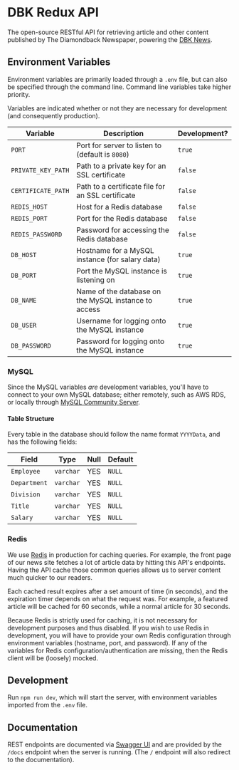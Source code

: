 # DBK Redux API

The open-source RESTful API for retrieving article and other content published by The Diamondback
Newspaper, powering the [DBK News](https://dbknews.com).

## Environment Variables

Environment variables are primarily loaded through a `.env` file, but can also be specified through
the command line. Command line variables take higher priority.

Variables are indicated whether or not they are necessary for development (and consequently
production).

| Variable | Description | Development?
|-|-|-|
| `PORT` | Port for server to listen to (default is `8080`) | `true` |
| `PRIVATE_KEY_PATH` | Path to a private key for an SSL certificate | `false` |
| `CERTIFICATE_PATH` | Path to a certificate file for an SSL certificate | `false` |
| `REDIS_HOST` | Host for a Redis database | `false` |
| `REDIS_PORT` | Port for the Redis database | `false` |
| `REDIS_PASSWORD` | Password for accessing the Redis database | `false` |
| `DB_HOST` | Hostname for a MySQL instance (for salary data) | `true` |
| `DB_PORT`| Port the MySQL instance is listening on | `true` |
| `DB_NAME` | Name of the database on the MySQL instance to access | `true` |
| `DB_USER` | Username for logging onto the MySQL instance | `true` |
| `DB_PASSWORD` | Password for logging onto the MySQL instance | `true` |

### MySQL

Since the MySQL variables _are_ development variables, you'll have to connect to your own MySQL
database; either remotely, such as AWS RDS, or locally through [MySQL Community Server](https://dev.mysql.com/downloads/mysql/).

#### Table Structure

Every table in the database should follow the name format `YYYYData`, and has the following fields:

| Field | Type | Null | Default |
|-|-|-|-|
| `Employee` | `varchar` | YES | `NULL` |
| `Department` | `varchar` | YES | `NULL` |
| `Division` | `varchar` | YES | `NULL` |
| `Title` | `varchar` | YES | `NULL` |
| `Salary` | `varchar` | YES | `NULL` |

### Redis

We use [Redis](https://redis.io/) in production for caching queries. For example, the front page
of our news site fetches a lot of article data by hitting this API's endpoints. Having the API cache
those common queries allows us to server content much quicker to our readers.

Each cached result expires after a set amount of time (in seconds), and the expiration timer depends
on what the request was. For example, a featured article will be cached for 60 seconds, while a
normal article for 30 seconds.

Because Redis is strictly used for caching, it is not necessary for development purposes and thus
disabled. If you wish to use Redis in development, you will have to provide your own Redis
configuration through environment variables (hostname, port, and password). If any of the variables
for Redis configuration/authentication are missing, then the Redis client will be (loosely) mocked.

## Development

Run `npm run dev`, which will start the server, with environment variables imported from the `.env`
file.

## Documentation

REST endpoints are documented via [Swagger UI](https://swagger.io/tools/swagger-ui/) and are
provided by the `/docs` endpoint when the server is running. (The `/` endpoint will also redirect
to the documentation).
